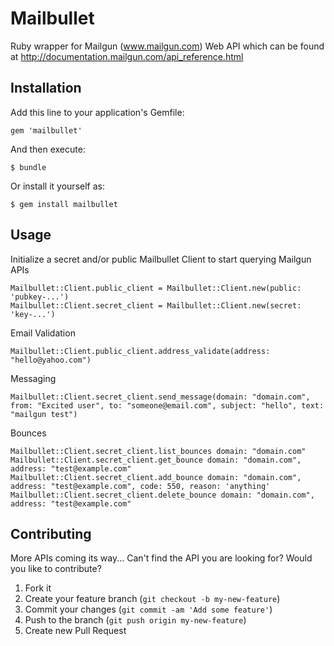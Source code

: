# Mailbullet

  Ruby wrapper for Mailgun (www.mailgun.com) Web API which can be found at http://documentation.mailgun.com/api_reference.html

## Installation

Add this line to your application's Gemfile:

    gem 'mailbullet'

And then execute:

    $ bundle

Or install it yourself as:

    $ gem install mailbullet

## Usage

Initialize a secret and/or public Mailbullet Client to start querying Mailgun APIs

    Mailbullet::Client.public_client = Mailbullet::Client.new(public: 'pubkey-...')
    Mailbullet::Client.secret_client = Mailbullet::Client.new(secret: 'key-...')

Email Validation

    Mailbullet::Client.public_client.address_validate(address: "hello@yahoo.com")

Messaging

    Mailbullet::Client.secret_client.send_message(domain: "domain.com", from: "Excited user", to: "someone@email.com", subject: "hello", text: "mailgun test")

Bounces

    Mailbullet::Client.secret_client.list_bounces domain: "domain.com"
    Mailbullet::Client.secret_client.get_bounce domain: "domain.com", address: "test@example.com"
    Mailbullet::Client.secret_client.add_bounce domain: "domain.com", address: "test@example.com", code: 550, reason: 'anything'
    Mailbullet::Client.secret_client.delete_bounce domain: "domain.com", address: "test@example.com"

## Contributing

More APIs coming its way... Can't find the API you are looking for? Would you like to contribute?

1. Fork it
2. Create your feature branch (`git checkout -b my-new-feature`)
3. Commit your changes (`git commit -am 'Add some feature'`)
4. Push to the branch (`git push origin my-new-feature`)
5. Create new Pull Request